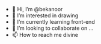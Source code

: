 - 👋 Hi, I’m @bekanoor
- 👀 I’m interested in drawing
- 🌱 I’m currently learning front-end
- 💞️ I’m looking to collaborate on ...
- 📫 How to reach me divine 

<!---
bekanoor/bekanoor is a ✨ special ✨ repository because its `README.md` (this file) appears on your GitHub profile.
You can click the Preview link to take a look at your changes.
--->
